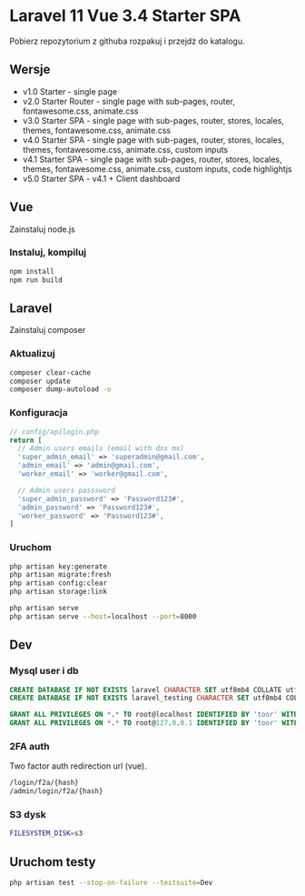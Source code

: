 # Laravel 11 Vue 3.4 Starter SPA

Pobierz repozytorium z githuba rozpakuj i przejdż do katalogu.

## Wersje

- v1.0 Starter - single page
- v2.0 Starter Router - single page with sub-pages, router, fontawesome.css, animate.css
- v3.0 Starter SPA - single page with sub-pages, router, stores, locales, themes, fontawesome.css, animate.css
- v4.0 Starter SPA - single page with sub-pages, router, stores, locales, themes, fontawesome.css, animate.css, custom inputs
- v4.1 Starter SPA - single page with sub-pages, router, stores, locales, themes, fontawesome.css, animate.css, custom inputs, code highlightjs
- v5.0 Starter SPA - v4.1 + Client dashboard

## Vue

Zainstaluj node.js

### Instaluj, kompiluj

```sh
npm install
npm run build
```

## Laravel

Zainstaluj composer

### Aktualizuj

```sh
composer clear-cache
composer update
composer dump-autoload -o
```

### Konfiguracja

```php
// config/apilogin.php
return [
  // Admin users emails (email with dns mx)
  'super_admin_email' => 'superadmin@gmail.com',
  'admin_email' => 'admin@gmail.com',
  'worker_email' => 'worker@gmail.com',

  // Admin users passsword
  'super_admin_password' => 'Password123#',
  'admin_password' => 'Password123#',
  'worker_password' => 'Password123#',
]
```

### Uruchom

```sh
php artisan key:generate
php artisan migrate:fresh
php artisan config:clear
php artisan storage:link

php artisan serve
php artisan serve --host=localhost --port=8000
```

## Dev

### Mysql user i db

```sql
CREATE DATABASE IF NOT EXISTS laravel CHARACTER SET utf8mb4 COLLATE utf8mb4_unicode_ci;
CREATE DATABASE IF NOT EXISTS laravel_testing CHARACTER SET utf8mb4 COLLATE utf8mb4_unicode_ci;

GRANT ALL PRIVILEGES ON *.* TO root@localhost IDENTIFIED BY 'toor' WITH GRANT OPTION;
GRANT ALL PRIVILEGES ON *.* TO root@127.0.0.1 IDENTIFIED BY 'toor' WITH GRANT OPTION;
```

### 2FA auth

Two factor auth redirection url (vue).

```sh
/login/f2a/{hash}
/admin/login/f2a/{hash}
```

### S3 dysk

```sh
FILESYSTEM_DISK=s3
```

## Uruchom testy

```sh
php artisan test --stop-on-failure --testsuite=Dev
```
